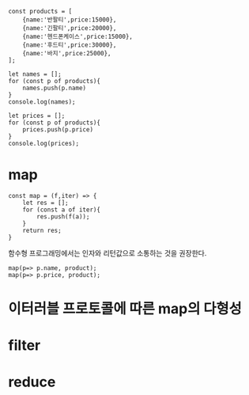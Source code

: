 
    const products = [
        {name:'반팔티',price:15000},
        {name:'긴팔티',price:20000},
        {name:'헨드폰케이스',price:15000},
        {name:'후드티',price:30000},
        {name:'바지',price:25000},
    ];

    let names = [];
    for (const p of products){
        names.push(p.name)
    }
    console.log(names);

    let prices = [];
    for (const p of products){
        prices.push(p.price)
    }
    console.log(prices);

# map

    const map = (f,iter) => {
        let res = [];
        for (const a of iter){
            res.push(f(a));
        }
        return res;        
    }
함수형 프로그래밍에서는 인자와 리턴값으로 소통하는 것을 권장한다. 

    map(p=> p.name, product);
    map(p=> p.price, product);


# 이터러블 프로토콜에 따른 map의 다형성

# filter

# reduce